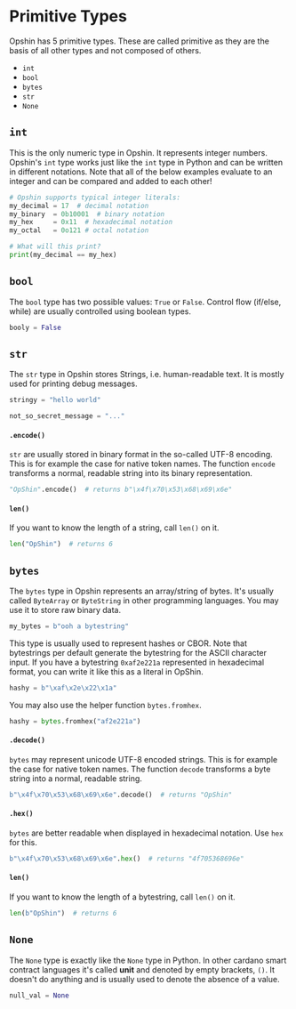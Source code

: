 # Primitive Types

<!-- >**Note:** This is covers -->

Opshin has 5 primitive types.
These are called primitive as they are the basis of all other types
and not composed of others.

- `int`
- `bool`
- `bytes`
- `str`
- `None`

## `int`

This is the only numeric type in Opshin.
It represents integer numbers.
Opshin's `int` type works just like the `int` type in Python and can be written in different notations.
Note that all of the below examples evaluate to an integer and can be compared and added to each other!

```python
# Opshin supports typical integer literals:
my_decimal = 17  # decimal notation
my_binary  = 0b10001  # binary notation
my_hex     = 0x11  # hexadecimal notation
my_octal   = 0o121 # octal notation

# What will this print?
print(my_decimal == my_hex)
```

## `bool`

The `bool` type has two possible values: `True` or `False`.
Control flow (if/else, while) are usually controlled using boolean types.

```python
booly = False
```


## `str`

The `str` type in Opshin stores Strings, i.e. human-readable text.
It is mostly used for printing debug messages.

```python
stringy = "hello world"

not_so_secret_message = "..."
```

#### `.encode()`

`str` are usually stored in binary format in the so-called UTF-8 encoding.
This is for example the case for native token names.
The function `encode` transforms a normal, readable string into its binary representation.

```python
"OpShin".encode()  # returns b"\x4f\x70\x53\x68\x69\x6e"
```

#### `len()`

If you want to know the length of a string, call `len()` on it.

```python
len("OpShin")  # returns 6
```

## `bytes`

The `bytes` type in Opshin represents an array/string of bytes.
It's usually called `ByteArray` or `ByteString` in other programming languages.
You may use it to store raw binary data.

```python
my_bytes = b"ooh a bytestring"
```

This type is usually used to represent hashes or CBOR.
Note that bytestrings per default generate the bytestring for the ASCII character input.
If you have a bytestring `0xaf2e221a` represented in hexadecimal format, you can write it like this as a literal in OpShin.

```python
hashy = b"\xaf\x2e\x22\x1a"
```

You may also use the helper function `bytes.fromhex`.

```python
hashy = bytes.fromhex("af2e221a")
```

#### `.decode()`

`bytes` may represent unicode UTF-8 encoded strings.
This is for example the case for native token names.
The function `decode` transforms a byte string into a normal, readable string.

```python
b"\x4f\x70\x53\x68\x69\x6e".decode()  # returns "OpShin"
```

#### `.hex()`

`bytes` are better readable when displayed in hexadecimal notation.
Use `hex` for this.

```python
b"\x4f\x70\x53\x68\x69\x6e".hex()  # returns "4f705368696e"
```

#### `len()`

If you want to know the length of a bytestring, call `len()` on it.

```python
len(b"OpShin")  # returns 6
```

## `None`

The `None` type is exactly like the `None` type in Python.
In other cardano smart contract languages it's called **unit** and denoted by empty brackets, `()`.
It doesn't do anything and is usually used to denote the absence of a value.

```python
null_val = None
```